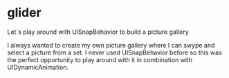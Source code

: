# glider
Let´s play around with UISnapBehavior to build a picture gallery

I always wanted to create my own picture gallery where I can swype and select a picture from a set. I never used UISnapBehavior before so this was the perfect opportunity to play around with it in combination with UIDynamicAnimation.
